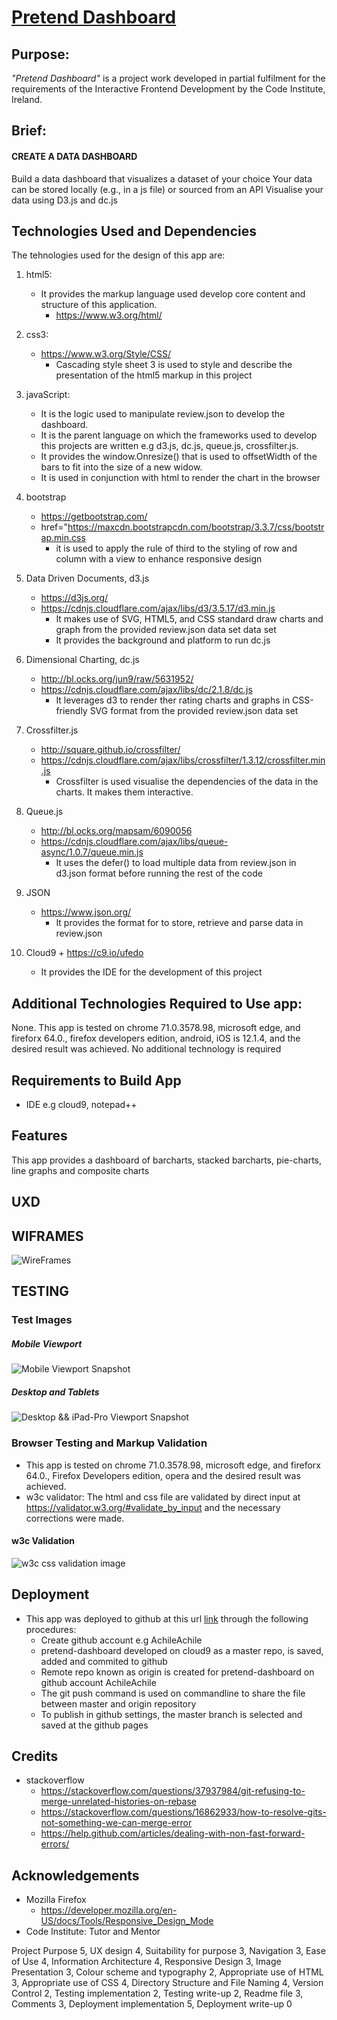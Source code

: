 # [Pretend Dashboard]( https://achileachile.github.io/Pretend-Dashboard/)

## Purpose:
<i>"Pretend Dashboard"</i> is a project work developed in partial fulfilment for the requirements of
the Interactive Frontend Development by the Code Institute, Ireland.

## Brief:
####    CREATE A DATA DASHBOARD
Build a data dashboard that visualizes a dataset of your choice
Your data can be stored locally (e.g., in a js file) or sourced from an API
Visualise your data using D3.js and dc.js

## Technologies Used and Dependencies
The tehnologies used for the design of this app are:
1. html5: 
    +   It provides the markup language used develop core content and structure of this application.
        +   https://www.w3.org/html/

2. css3:
    +   https://www.w3.org/Style/CSS/
        +   Cascading style sheet 3 is used to style and describe the presentation of the html5 markup in this project
    
3. javaScript:
    +   It is the logic used to manipulate review.json to develop the dashboard.
    +   It is the parent language on which the frameworks used to develop this projects are written e.g d3.js, dc.js, queue.js, crossfilter.js.
    +   It provides the window.Onresize() that is used to offsetWidth of the bars to fit into the size of a new widow.
    +   It is used in conjunction with html to render the chart in the browser
    
4. bootstrap
    +   https://getbootstrap.com/
    +   href="https://maxcdn.bootstrapcdn.com/bootstrap/3.3.7/css/bootstrap.min.css
        +   it is used to apply the rule of third to the styling of row and column with a view to enhance responsive design
   
5.  Data Driven Documents, d3.js
    +  https://d3js.org/
    +  https://cdnjs.cloudflare.com/ajax/libs/d3/3.5.17/d3.min.js
        +   It makes use of SVG, HTML5, and CSS standard draw charts and graph from the provided review.json data set data set
        +   It provides the background and platform to run dc.js
6.  Dimensional Charting, dc.js
    +   http://bl.ocks.org/jun9/raw/5631952/
    +   https://cdnjs.cloudflare.com/ajax/libs/dc/2.1.8/dc.js
        +   It leverages d3 to render ther rating charts and graphs in CSS-friendly SVG format from the provided review.json data set
7.  Crossfilter.js
    +   http://square.github.io/crossfilter/
    +   https://cdnjs.cloudflare.com/ajax/libs/crossfilter/1.3.12/crossfilter.min.js
        +   Crossfilter is used visualise the dependencies of the data in the charts. It makes them interactive.
8.  Queue.js
    +   http://bl.ocks.org/mapsam/6090056
    +   https://cdnjs.cloudflare.com/ajax/libs/queue-async/1.0.7/queue.min.js
        +   It uses the defer() to load multiple data from review.json in d3.json format before running the rest of the code
9.  JSON
    +   https://www.json.org/
        +   It provides the format for to store, retrieve and parse data in review.json
10.  Cloud9
    +   https://c9.io/ufedo
        +   It provides the IDE for the development of this project

## Additional Technologies Required to Use app:
None.
This app is tested on chrome 71.0.3578.98, microsoft edge, and fireforx 64.0., firefox developers edition, android,  iOS is 12.1.4, and the desired result was achieved. No additional technology is required

## Requirements to Build App
+   IDE e.g cloud9, notepad++

## Features 
This app provides a dashboard of barcharts, stacked barcharts, pie-charts, line graphs and composite charts

## UXD

## WIFRAMES
![WireFrames](Readmages/wireframes/wireframe_img.jpg)

## TESTING

### Test Images

#####   Mobile Viewport
![Mobile Viewport Snapshot](Readmages/test_img/mobile_viewport.png "ipad-Pro Viewport Sanpshot")

#####   Desktop and Tablets   
![Desktop && iPad-Pro Viewport Snapshot](Readmages/test_img/desktop_ipad_pro.png "ipad-Pro Viewport Sanpshot")


### Browser Testing and Markup Validation
+ This app is tested on chrome 71.0.3578.98, microsoft edge, and fireforx 64.0., Firefox Developers edition, opera and the desired result was achieved.
+ w3c validator: The html and css file are validated by direct input at https://validator.w3.org/#validate_by_input and the necessary corrections were made.

#### w3c Validation
![w3c css validation image](Readmages/test_img/w3c_css_1.PNG)



 
## Deployment
+   This app was deployed to github at this url [link](https://achileachile.github.io/Pretend-Dashboard/) through the following procedures:
    +   Create github account e.g AchileAchile
    +   pretend-dashboard developed on cloud9 as a master repo, is saved, added and commited to github 
    +   Remote repo known as origin is created for pretend-dashboard on github account AchileAchile
    +   The git push command is used on commandline to share the file between master and origin repository
    +   To publish in github settings, the master branch is selected and saved at the github pages
    


## Credits
+ stackoverflow
    +   https://stackoverflow.com/questions/37937984/git-refusing-to-merge-unrelated-histories-on-rebase
    +   https://stackoverflow.com/questions/16862933/how-to-resolve-gits-not-something-we-can-merge-error
    +  https://help.github.com/articles/dealing-with-non-fast-forward-errors/ 

## Acknowledgements
+   Mozilla Firefox
    + https://developer.mozilla.org/en-US/docs/Tools/Responsive_Design_Mode
+   Code Institute: Tutor and Mentor
   








Project Purpose 5,
UX design 4, 
Suitability for purpose 3, 
Navigation 3,
Ease of Use 4, 
Information Architecture 4, 
Responsive Design 3, 
Image Presentation 3,
Colour scheme and typography 2, 
Appropriate use of HTML 3, 
Appropriate use of CSS 4, 
Directory Structure and File Naming 4, 
Version Control 2, 
Testing implementation 2, 
Testing write-up 2, Readme file 3, 
Comments 3, 
Deployment implementation 5, 
Deployment write-up 0


